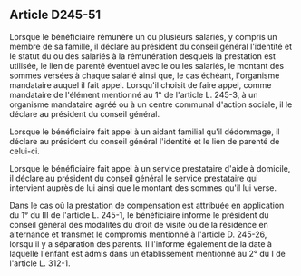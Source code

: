 ## Article D245-51

Lorsque le bénéficiaire rémunère un ou plusieurs salariés, y compris un membre de sa famille, il déclare au
président du conseil général l'identité et le statut du ou des salariés à la rémunération desquels la prestation
est utilisée, le lien de parenté éventuel avec le ou les salariés, le montant des sommes versées à chaque
salarié ainsi que, le cas échéant, l'organisme mandataire auquel il fait appel. Lorsqu'il choisit de faire appel,
comme mandataire de l'élément mentionné au 1° de l'article L. 245-3, à un organisme mandataire agréé ou à
un centre communal d'action sociale, il le déclare au président du conseil général.

Lorsque le bénéficiaire fait appel à un aidant familial qu'il dédommage, il déclare au président du conseil
général l'identité et le lien de parenté de celui-ci.

Lorsque le bénéficiaire fait appel à un service prestataire d'aide à domicile, il déclare au président du conseil
général le service prestataire qui intervient auprès de lui ainsi que le montant des sommes qu'il lui verse.

Dans le cas où la prestation de compensation est attribuée en application du 1° du III de l'article L. 245-1,
le bénéficiaire informe le président du conseil général des modalités du droit de visite ou de la résidence en
alternance et transmet le compromis mentionné à l'article D. 245-26, lorsqu'il y a séparation des parents. Il
l'informe également de la date à laquelle l'enfant est admis dans un établissement mentionné au 2° du I de
l'article L. 312-1.

